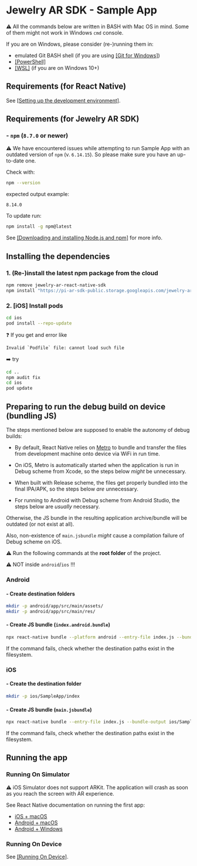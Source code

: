 # Jewelry AR SDK - Sample App

:warning: All the commands below are written in BASH with Mac OS in mind. Some of them might not work in Windows `cmd` console.

If you are on Windows, please consider (re-)running them in:

- emulated Git BASH shell (if you are using [[Git for Windows]](https://gitforwindows.org/))
- [[PowerShell]](https://docs.microsoft.com/en-us/powershell/scripting/install/installing-powershell-on-windows?view=powershell-7.2)
- [[WSL]](https://docs.microsoft.com/en-us/windows/wsl/install) (if you are on Windows 10+)

## Requirements (for React Native)

See [[Setting up the development environment]](https://reactnative.dev/docs/environment-setup).

## Requirements (for Jewelry AR SDK)

### - `npm` (`8.7.0` or newer)

:warning: We have encountered issues while attempting to run Sample App with an outdated version of `npm` (v. `6.14.15`). So please make sure you have an up-to-date one.

Check with:

```bash
npm --version
```

expected output example:

```text
8.14.0
```

To update run:

```bash
npm install -g npm@latest
```

See [[Downloading and installing Node.js and npm]](https://docs.npmjs.com/downloading-and-installing-node-js-and-npm) for more info.

## Installing the dependencies

### 1. (Re-)install the latest npm package from the cloud

```bash
npm remove jewelry-ar-react-native-sdk
npm install "https://pi-ar-sdk-public.storage.googleapis.com/jewelry-ar-react-native-sdk-$(curl https://pi-ar-sdk-public.storage.googleapis.com/_latest_tar.txt).tgz"
```

### 2. [iOS] Install pods

```bash
cd ios
pod install --repo-update
```

❓ If you get and error like

```text
Invalid `Podfile` file: cannot load such file
```

➡️ try

```bash
cd ..
npm audit fix
cd ios
pod update
```

## Preparing to run the debug build on device (bundling JS)

The steps mentioned below are supposed to enable the autonomy of debug builds:

- By default, React Native relies on [Metro](https://facebook.github.io/metro/) to bundle and transfer the files from development machine onto device via WiFi in run time.

- On iOS, Metro is automatically started when the application is run in Debug scheme from Xcode, so the steps below _might_ be unnecessary.

- When built with Release scheme, the files get properly bundled into the final IPA/APK, so the steps below _are_ unnecessary.

- For running to Android with Debug scheme from Android Studio, the steps below are _usually_ necessary.

Otherwise, the JS bundle in the resulting application archive/bundle will be outdated (or not exist at all).

Also, non-existence of `main.jsbundle` _might_ cause a compilation failure of Debug scheme on iOS.

⚠️ Run the following commands at the **root folder** of the project.

⚠️ NOT inside `android`/`ios` !!!

### Android

#### - Create destination folders

```bash
mkdir -p android/app/src/main/assets/
mkdir -p android/app/src/main/res/
```

#### - Create JS bundle (`index.android.bundle`)

```bash
npx react-native bundle --platform android --entry-file index.js --bundle-output android/app/src/main/assets/index.android.bundle --assets-dest android/app/src/main/res/
```

If the command fails, check whether the destination paths exist in the filesystem.

### iOS

#### - Create the destination folder

```bash
mkdir -p ios/SampleApp/index
```

#### - Create JS bundle (`main.jsbundle`)

```bash
npx react-native bundle --entry-file index.js --bundle-output ios/SampleApp/index/main.jsbundle --platform ios
```

If the command fails, check whether the destination paths exist in the filesystem.

## Running the app

### Running On Simulator

:warning: iOS Simulator does not support ARKit. The application will crash as soon as you reach the screen with AR experience.

See React Native documentation on running the first app:

- [iOS + macOS](https://reactnative.dev/docs/running-on-device#3-build-and-run-your-app)
- [Android + macOS](https://reactnative.dev/docs/running-on-device#3-run-your-app)
- [Android + Windows](https://reactnative.dev/docs/running-on-device#3-run-your-app-1)

### Running On Device

See [[Running On Device]](https://reactnative.dev/docs/running-on-device).

